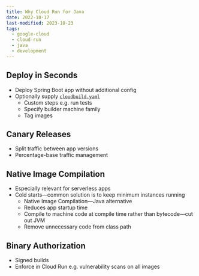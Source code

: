 ```yaml
---
title: Why Cloud Run for Java
date: 2022-10-17
last-modified: 2023-10-23
tags:
  - google-cloud
  - cloud-run
  - java
  - development
---
```


## Deploy in Seconds

- Deploy Spring Boot app without additional config
- Optionally supply [`cloudbuild.yaml`](notes/Cloud%20Build.md)
	- Custom steps e.g. run tests
	- Specify builder machine family
	- Tag images

## Canary Releases

- Split traffic between app versions
- Percentage-base traffic management

## Native Image Compilation

- Especially relevant for serverless apps
- Cold starts—common solution is to keep minimum instances running
	- Native Image Compilation—Java alternative
	- Reduces app startup time
	- Compile to machine code at compile time rather than bytecode—cut out JVM
	- Remove unnecessary code from class path

## Binary Authorization

- Signed builds
- Enforce in Cloud Run e.g. vulnerability scans on all images
